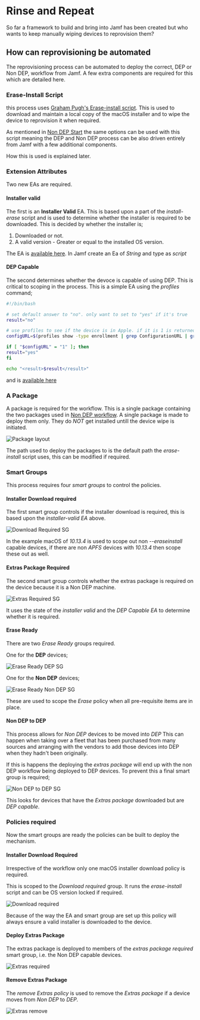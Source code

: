 # Rinse and Repeat #

So far a framework to build and bring into Jamf has been created but who wants to keep manually wiping devices to reprovision them?

## How can reprovisioning be automated ##

The reprovisioning process can be automated to deploy the correct, DEP or Non DEP, workflow from Jamf.
A few extra components are required for this which are detailed here.

### Erase-Install Script ###

this process uses [Graham Pugh's Erase-install script](https://github.com/grahampugh/erase-install). This is used to download and maintain a local copy of the macOS installer and to wipe the device to reprovision it when required.

As mentioned in [Non DEP Start](https://github.com/PhantomPhixer/JNUC-2019/blob/master/NonDEP.md) the same options can be used with this script meaning the DEP and Non DEP process can be also driven entirely from Jamf with a few additional components.

How this is used is explained later.

### Extension Attributes ###

Two new EAs are required.

#### Installer valid ####
The first is an **Installer Valid** EA. This is based upon a part of the *install-erase* script and is used to determine whether the installer is required to be downloaded. This is decided by whether the installer is;
1. Downloaded or not.
2. A valid version - Greater or equal to the installed OS version.

The EA is [available here](../master/files/installer-valid-ea.txt). In Jamf create an Ea of *String* and type as *script*

#### DEP Capable ####

The second determines whether the devoce is capable of using DEP. This is critical to scoping in the process.
This is a simple EA using the *profiles* command;

```bash
#!/bin/bash

# set default answer to "no". only want to set to "yes" if it's true
result="no"

# use profiles to see if the device is in Apple. if it is 1 is returned, if not 0
configURL=$(profiles show -type enrollment | grep ConfigurationURL | grep -c http)

if [ "$configURL" = "1" ]; then
result="yes"
fi

echo "<result>$result</result>"
```

and is [available here](../master/files/DEP-capable-ea.txt)

### A Package ###

A package is required for the workflow. This is a single package containing the two packages used in [Non DEP workflow](https://github.com/PhantomPhixer/JNUC-2019/blob/master/NonDEP.md). A single package is made to deploy them only. They do *NOT* get installed untill the device wipe is initiated.

![Package layout](https://github.com/PhantomPhixer/JNUC-2019/blob/master/images/Non-DEP-Deploy.png)

The path used to deploy the packages to is the default path the *erase-install* script uses, this can be modified if required. 

### Smart Groups ###

This process requires four *smart groups* to control the policies.

#### Installer Download required ####

The first smart group controls if the installer download is required, this is based upon the *installer-valid EA* above.
 
![Download Required SG](https://github.com/PhantomPhixer/JNUC-2019/blob/master/images/installer-download-required.png)

In the example macOS of *10.13.4* is used to scope out non *--eraseinstall* capable devices, if there are non *APFS* devices with *10.13.4* then scope these out as well.

#### Extras Package Required ####

The second smart group controls whether the extras package is required on the device because it is a Non DEP machine.

![Extras Required SG](https://github.com/PhantomPhixer/JNUC-2019/blob/master/images/extras-required.png)

It uses the state of the *installer valid* and the *DEP Capable EA* to determine whether it is required.

#### Erase Ready ####

There are two *Erase Ready* groups required. 

One for the **DEP** devices;

![Erase Ready DEP SG](https://github.com/PhantomPhixer/JNUC-2019/blob/master/images/DEP-erase-ready.png)

One for the **Non DEP** devices;

![Erase Ready Non DEP SG](https://github.com/PhantomPhixer/JNUC-2019/blob/master/images/NON-DEP-Erase-Ready.png)

These are used to scope the *Erase* policy when all pre-requisite items are in place.


#### Non DEP to DEP ####

This process allows for *Non DEP* devices to be moved into *DEP* This can happen when taking over a fleet that has been purchased from many sources and arranging with the vendors to add those devices into DEP when they hadn't been originally.

If this is happens the deploying the *extras package* will end up with the non DEP workflow being deployed to DEP devices. To prevent this a final smart group is required;

![Non DEP to DEP SG](https://github.com/PhantomPhixer/JNUC-2019/blob/master/images/non-dep-to-dep.png)

This looks for devices that have the *Extras package* downloaded but are *DEP capable*.

### Policies required ###

Now the smart groups are ready the policies can be built to deploy the mechanism.

#### Installer Download Required ####

Irrespective of the workflow only one macOS installer download policy is required.

This is scoped to the *Download required* group. It runs the *erase-install* script and can be OS version locked if required.

![Download required](https://github.com/PhantomPhixer/JNUC-2019/blob/master/images/installer-download-required.png)

Because of the way the EA and smart group are set up this policy will always ensure a valid installer is downloaded to the device. 

#### Deploy Extras Package ####

The extras package is deployed to members of the *extras package required* smart group, i.e. the Non DEP capable devices.

![Extras required](https://github.com/PhantomPhixer/JNUC-2019/blob/master/images/deploy-extras-policy.png)

#### Remove Extras Package ####

The *remove Extras policy* is used to remove the *Extras package* if a device moves from *Non DEP* to *DEP*.

![Extras remove](https://github.com/PhantomPhixer/JNUC-2019/blob/master/images/remove-extras-policy.png)






